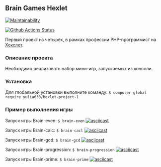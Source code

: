 ## Brain Games Hexlet
[![Maintainability](https://api.codeclimate.com/v1/badges/c188db65cefb45fa7153/maintainability)](https://codeclimate.com/github/yulia633/php-project-lvl1/maintainability) 

[![Github Actions Status](https://github.com/hexlet-boilerplates/php-package/workflows/PHP%20CI/badge.svg)](https://github.com/yulia633/php-project-lvl1/actions)

Первый проект из четырёх, в рамках профессии PHP-программист на [Хекслет](https://ru.hexlet.io/professions/php).

### Описание проекта
Необходимо реализовать набор мини-игр, запускаемых из консоли.
### Установка
Для глобальной установки выполните команду:
`$ composer global require yulia633/hexlet-project-1`
### Пример выполнения игры
Запуск игры Brain-even:
`$ brain-even`
[![asciicast](https://asciinema.org/a/9ksqmwOMm30I95G9e4gmqBjy4.svg)](https://asciinema.org/a/9ksqmwOMm30I95G9e4gmqBjy4)

Запуск игры Brain-calc:
`$ brain-cacl`
[![asciicast](https://asciinema.org/a/Zs4nqQCYaoJGfoGeAaYpR3DA3.svg)](https://asciinema.org/a/Zs4nqQCYaoJGfoGeAaYpR3DA3)

Запуск игры Brain-gcd:
`$ brain-gcd`
[![asciicast](https://asciinema.org/a/366527.svg)](https://asciinema.org/a/366527)

Запуск игры Brain-progression:
`$ brain-progression`
[![asciicast](https://asciinema.org/a/366545.svg)](https://asciinema.org/a/366545)

Запуск игры Brain-prime:
`$ brain-prime`
[![asciicast](https://asciinema.org/a/366664.svg)](https://asciinema.org/a/366664)